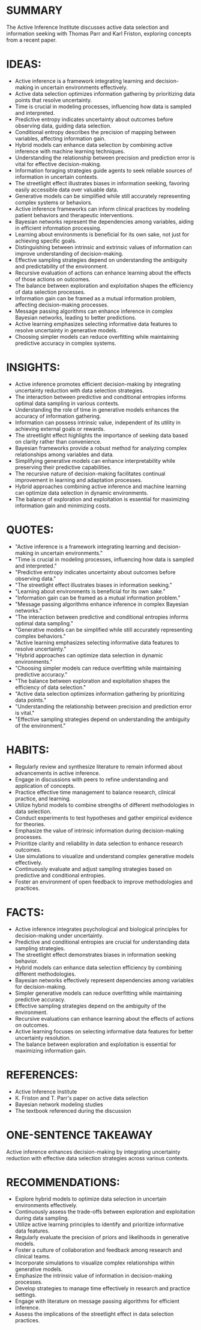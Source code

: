 # SUMMARY
The Active Inference Institute discusses active data selection and information seeking with Thomas Parr and Karl Friston, exploring concepts from a recent paper.

# IDEAS:
- Active inference is a framework integrating learning and decision-making in uncertain environments effectively.
- Active data selection optimizes information gathering by prioritizing data points that resolve uncertainty.
- Time is crucial in modeling processes, influencing how data is sampled and interpreted.
- Predictive entropy indicates uncertainty about outcomes before observing data, guiding data selection.
- Conditional entropy describes the precision of mapping between variables, affecting information gain.
- Hybrid models can enhance data selection by combining active inference with machine learning techniques.
- Understanding the relationship between precision and prediction error is vital for effective decision-making.
- Information foraging strategies guide agents to seek reliable sources of information in uncertain contexts.
- The streetlight effect illustrates biases in information seeking, favoring easily accessible data over valuable data.
- Generative models can be simplified while still accurately representing complex systems or behaviors.
- Active inference frameworks can inform clinical practices by modeling patient behaviors and therapeutic interventions.
- Bayesian networks represent the dependencies among variables, aiding in efficient information processing.
- Learning about environments is beneficial for its own sake, not just for achieving specific goals.
- Distinguishing between intrinsic and extrinsic values of information can improve understanding of decision-making.
- Effective sampling strategies depend on understanding the ambiguity and predictability of the environment.
- Recursive evaluation of actions can enhance learning about the effects of those actions on outcomes.
- The balance between exploration and exploitation shapes the efficiency of data selection processes.
- Information gain can be framed as a mutual information problem, affecting decision-making processes.
- Message passing algorithms can enhance inference in complex Bayesian networks, leading to better predictions.
- Active learning emphasizes selecting informative data features to resolve uncertainty in generative models.
- Choosing simpler models can reduce overfitting while maintaining predictive accuracy in complex systems.

# INSIGHTS:
- Active inference promotes efficient decision-making by integrating uncertainty reduction with data selection strategies.
- The interaction between predictive and conditional entropies informs optimal data sampling in various contexts.
- Understanding the role of time in generative models enhances the accuracy of information gathering.
- Information can possess intrinsic value, independent of its utility in achieving external goals or rewards.
- The streetlight effect highlights the importance of seeking data based on clarity rather than convenience.
- Bayesian frameworks provide a robust method for analyzing complex relationships among variables and data.
- Simplifying generative models can enhance interpretability while preserving their predictive capabilities.
- The recursive nature of decision-making facilitates continual improvement in learning and adaptation processes.
- Hybrid approaches combining active inference and machine learning can optimize data selection in dynamic environments.
- The balance of exploration and exploitation is essential for maximizing information gain and minimizing costs.

# QUOTES:
- "Active inference is a framework integrating learning and decision-making in uncertain environments."
- "Time is crucial in modeling processes, influencing how data is sampled and interpreted."
- "Predictive entropy indicates uncertainty about outcomes before observing data."
- "The streetlight effect illustrates biases in information seeking."
- "Learning about environments is beneficial for its own sake."
- "Information gain can be framed as a mutual information problem."
- "Message passing algorithms enhance inference in complex Bayesian networks."
- "The interaction between predictive and conditional entropies informs optimal data sampling."
- "Generative models can be simplified while still accurately representing complex behaviors."
- "Active learning emphasizes selecting informative data features to resolve uncertainty."
- "Hybrid approaches can optimize data selection in dynamic environments."
- "Choosing simpler models can reduce overfitting while maintaining predictive accuracy."
- "The balance between exploration and exploitation shapes the efficiency of data selection."
- "Active data selection optimizes information gathering by prioritizing data points."
- "Understanding the relationship between precision and prediction error is vital."
- "Effective sampling strategies depend on understanding the ambiguity of the environment."

# HABITS:
- Regularly review and synthesize literature to remain informed about advancements in active inference.
- Engage in discussions with peers to refine understanding and application of concepts.
- Practice effective time management to balance research, clinical practice, and learning.
- Utilize hybrid models to combine strengths of different methodologies in data selection.
- Conduct experiments to test hypotheses and gather empirical evidence for theories.
- Emphasize the value of intrinsic information during decision-making processes.
- Prioritize clarity and reliability in data selection to enhance research outcomes.
- Use simulations to visualize and understand complex generative models effectively.
- Continuously evaluate and adjust sampling strategies based on predictive and conditional entropies.
- Foster an environment of open feedback to improve methodologies and practices.

# FACTS:
- Active inference integrates psychological and biological principles for decision-making under uncertainty.
- Predictive and conditional entropies are crucial for understanding data sampling strategies.
- The streetlight effect demonstrates biases in information seeking behavior.
- Hybrid models can enhance data selection efficiency by combining different methodologies.
- Bayesian networks effectively represent dependencies among variables for decision-making.
- Simpler generative models can reduce overfitting while maintaining predictive accuracy.
- Effective sampling strategies depend on the ambiguity of the environment.
- Recursive evaluations can enhance learning about the effects of actions on outcomes.
- Active learning focuses on selecting informative data features for better uncertainty resolution.
- The balance between exploration and exploitation is essential for maximizing information gain.

# REFERENCES:
- Active Inference Institute
- K. Friston and T. Parr's paper on active data selection
- Bayesian network modeling studies
- The textbook referenced during the discussion

# ONE-SENTENCE TAKEAWAY
Active inference enhances decision-making by integrating uncertainty reduction with effective data selection strategies across various contexts.

# RECOMMENDATIONS:
- Explore hybrid models to optimize data selection in uncertain environments effectively.
- Continuously assess the trade-offs between exploration and exploitation during data sampling.
- Utilize active learning principles to identify and prioritize informative data features.
- Regularly evaluate the precision of priors and likelihoods in generative models.
- Foster a culture of collaboration and feedback among research and clinical teams.
- Incorporate simulations to visualize complex relationships within generative models.
- Emphasize the intrinsic value of information in decision-making processes.
- Develop strategies to manage time effectively in research and practice settings.
- Engage with literature on message passing algorithms for efficient inference.
- Assess the implications of the streetlight effect in data selection practices.
